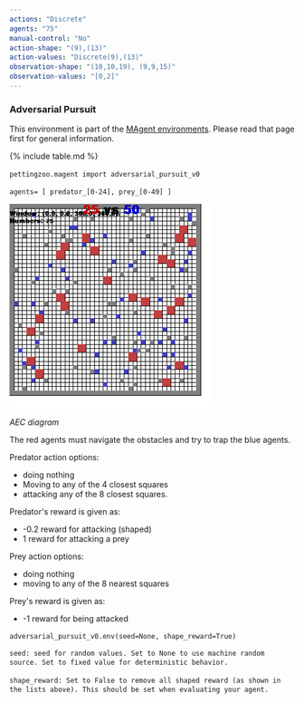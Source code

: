 ```yaml
---
actions: "Discrete"
agents: "75"
manual-control: "No"
action-shape: "(9),(13)"
action-values: "Discrete(9),(13)"
observation-shape: "(10,10,19), (9,9,15)"
observation-values: "[0,2]"
---
```


### Adversarial Pursuit

This environment is part of the [MAgent environments](../magent). Please read that page first for general information.

{% include table.md %}


`pettingzoo.magent import adversarial_pursuit_v0`

`agents= [ predator_[0-24], prey_[0-49] ]`

![](magent_adversarial_pursuit.gif)

*AEC diagram*

The red agents must navigate the obstacles and try to trap the blue agents.

Predator action options:

* doing nothing
* Moving to any of the 4 closest squares
* attacking any of the 8 closest squares.

Predator's reward is given as:

* -0.2 reward for attacking (shaped)
* 1 reward for attacking a prey

Prey action options:

* doing nothing
* moving to any of the 8 nearest squares

Prey's reward is given as:

* -1 reward for being attacked

```
adversarial_pursuit_v0.env(seed=None, shape_reward=True)
```

```
seed: seed for random values. Set to None to use machine random source. Set to fixed value for deterministic behavior.

shape_reward: Set to False to remove all shaped reward (as shown in the lists above). This should be set when evaluating your agent.
```
